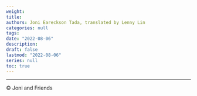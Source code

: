 ```yaml
---
weight: 
title: 
authors: Joni Eareckson Tada, translated by Lenny Lin
categories: null
tags: 
date: "2022-08-06"
description: 
draft: false
lastmod: "2022-08-06"
series: null
toc: true
---
```

 
<!--more-->
---


© Joni and Friends